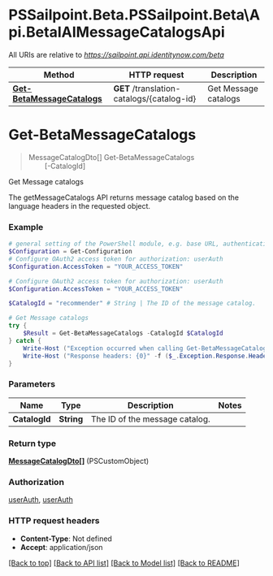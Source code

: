 # PSSailpoint.Beta.PSSailpoint.Beta\Api.BetaIAIMessageCatalogsApi

All URIs are relative to *https://sailpoint.api.identitynow.com/beta*

Method | HTTP request | Description
------------- | ------------- | -------------
[**Get-BetaMessageCatalogs**](BetaIAIMessageCatalogsApi.md#Get-BetaMessageCatalogs) | **GET** /translation-catalogs/{catalog-id} | Get Message catalogs


<a id="Get-BetaMessageCatalogs"></a>
# **Get-BetaMessageCatalogs**
> MessageCatalogDto[] Get-BetaMessageCatalogs<br>
> &nbsp;&nbsp;&nbsp;&nbsp;&nbsp;&nbsp;&nbsp;&nbsp;[-CatalogId] <String><br>

Get Message catalogs

The getMessageCatalogs API returns message catalog based on the language headers in the requested object.

### Example
```powershell
# general setting of the PowerShell module, e.g. base URL, authentication, etc
$Configuration = Get-Configuration
# Configure OAuth2 access token for authorization: userAuth
$Configuration.AccessToken = "YOUR_ACCESS_TOKEN"

# Configure OAuth2 access token for authorization: userAuth
$Configuration.AccessToken = "YOUR_ACCESS_TOKEN"

$CatalogId = "recommender" # String | The ID of the message catalog.

# Get Message catalogs
try {
    $Result = Get-BetaMessageCatalogs -CatalogId $CatalogId
} catch {
    Write-Host ("Exception occurred when calling Get-BetaMessageCatalogs: {0}" -f ($_.ErrorDetails | ConvertFrom-Json))
    Write-Host ("Response headers: {0}" -f ($_.Exception.Response.Headers | ConvertTo-Json))
}
```

### Parameters

Name | Type | Description  | Notes
------------- | ------------- | ------------- | -------------
 **CatalogId** | **String**| The ID of the message catalog. | 

### Return type

[**MessageCatalogDto[]**](MessageCatalogDto.md) (PSCustomObject)

### Authorization

[userAuth](../README.md#userAuth), [userAuth](../README.md#userAuth)

### HTTP request headers

 - **Content-Type**: Not defined
 - **Accept**: application/json

[[Back to top]](#) [[Back to API list]](../README.md#documentation-for-api-endpoints) [[Back to Model list]](../README.md#documentation-for-models) [[Back to README]](../README.md)

